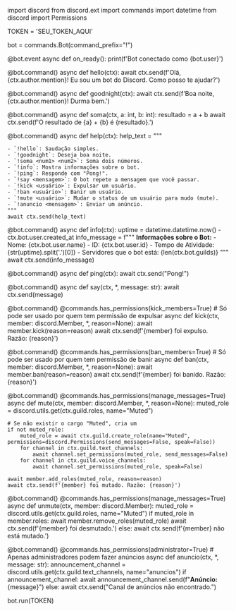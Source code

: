 import discord
from discord.ext import commands
import datetime
from discord import Permissions

TOKEN = 'SEU_TOKEN_AQUI'

bot = commands.Bot(command_prefix="!")

@bot.event
async def on_ready():
    print(f'Bot conectado como {bot.user}')

@bot.command()
async def hello(ctx):
    await ctx.send(f'Olá, {ctx.author.mention}! Eu sou um bot do Discord. Como posso te ajudar?')

@bot.command()
async def goodnight(ctx):
    await ctx.send(f'Boa noite, {ctx.author.mention}! Durma bem.')

@bot.command()
async def soma(ctx, a: int, b: int):
    resultado = a + b
    await ctx.send(f'O resultado de {a} + {b} é {resultado}.')

@bot.command()
async def help(ctx):
    help_text = """

    - `!hello`: Saudação simples.
    - `!goodnight`: Deseja boa noite.
    - `!soma <num1> <num2>`: Soma dois números.
    - `!info`: Mostra informações sobre o bot.
    - `!ping`: Responde com "Pong!".
    - `!say <mensagem>`: O bot repete a mensagem que você passar.
    - `!kick <usuário>`: Expulsar um usuário.
    - `!ban <usuário>`: Banir um usuário.
    - `!mute <usuário>`: Mudar o status de um usuário para mudo (mute).
    - `!anuncio <mensagem>`: Enviar um anúncio.
    """
    await ctx.send(help_text)

@bot.command()
async def info(ctx):
    uptime = datetime.datetime.now() - ctx.bot.user.created_at
    info_message = f"""
    **Informações sobre o Bot:**
    - Nome: {ctx.bot.user.name}
    - ID: {ctx.bot.user.id}
    - Tempo de Atividade: {str(uptime).split('.')[0]}
    - Servidores que o bot está: {len(ctx.bot.guilds)}
    """
    await ctx.send(info_message)

@bot.command()
async def ping(ctx):
    await ctx.send("Pong!")

@bot.command()
async def say(ctx, *, message: str):
    await ctx.send(message)

@bot.command()
@commands.has_permissions(kick_members=True)  # Só pode ser usado por quem tem permissão de expulsar
async def kick(ctx, member: discord.Member, *, reason=None):
    await member.kick(reason=reason)
    await ctx.send(f'{member} foi expulso. Razão: {reason}')

@bot.command()
@commands.has_permissions(ban_members=True)  # Só pode ser usado por quem tem permissão de banir
async def ban(ctx, member: discord.Member, *, reason=None):
    await member.ban(reason=reason)
    await ctx.send(f'{member} foi banido. Razão: {reason}')

@bot.command()
@commands.has_permissions(manage_messages=True)
async def mute(ctx, member: discord.Member, *, reason=None):
    muted_role = discord.utils.get(ctx.guild.roles, name="Muted")
    
    # Se não existir o cargo "Muted", cria um
    if not muted_role:
        muted_role = await ctx.guild.create_role(name="Muted", permissions=discord.Permissions(send_messages=False, speak=False))
        for channel in ctx.guild.text_channels:
            await channel.set_permissions(muted_role, send_messages=False)
        for channel in ctx.guild.voice_channels:
            await channel.set_permissions(muted_role, speak=False)

    await member.add_roles(muted_role, reason=reason)
    await ctx.send(f'{member} foi mutado. Razão: {reason}')

@bot.command()
@commands.has_permissions(manage_messages=True)
async def unmute(ctx, member: discord.Member):
    muted_role = discord.utils.get(ctx.guild.roles, name="Muted")
    if muted_role in member.roles:
        await member.remove_roles(muted_role)
        await ctx.send(f'{member} foi desmutado.')
    else:
        await ctx.send(f'{member} não está mutado.')

@bot.command()
@commands.has_permissions(administrator=True)  # Apenas administradores podem fazer anúncios
async def anuncio(ctx, *, message: str):
    announcement_channel = discord.utils.get(ctx.guild.text_channels, name="anuncios")
    if announcement_channel:
        await announcement_channel.send(f"**Anúncio:** {message}")
    else:
        await ctx.send("Canal de anúncios não encontrado.")

bot.run(TOKEN)
